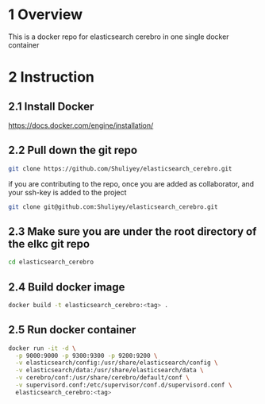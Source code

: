 # 1 Overview
This is a docker repo for elasticsearch cerebro in one single docker container

# 2 Instruction
## 2.1 Install Docker
https://docs.docker.com/engine/installation/

## 2.2 Pull down the git repo
```bash
git clone https://github.com/Shuliyey/elasticsearch_cerebro.git
```
if you are contributing to the repo, once you are added as collaborator, and your ssh-key is added to the project
```bash
git clone git@github.com:Shuliyey/elasticsearch_cerebro.git
```

## 2.3 Make sure you are under the root directory of the elkc git repo
```bash
cd elasticsearch_cerebro
```

## 2.4 Build docker image
```bash
docker build -t elasticsearch_cerebro:<tag> .
```

## 2.5 Run docker container
```bash
docker run -it -d \
  -p 9000:9000 -p 9300:9300 -p 9200:9200 \
  -v elasticsearch/config:/usr/share/elasticsearch/config \
  -v elasticsearch/data:/usr/share/elasticsearch/data \
  -v cerebro/conf:/usr/share/cerebro/default/conf \
  -v supervisord.conf:/etc/supervisor/conf.d/supervisord.conf \
  elasticsearch_cerebro:<tag> 
```
